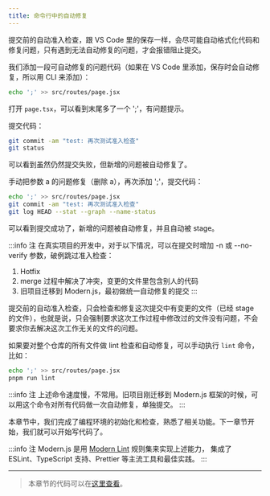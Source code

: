 ```yaml
---
title: 命令行中的自动修复
---
```


提交前的自动准入检查，跟 VS Code 里的保存一样，会尽可能自动格式化代码和修复问题，只有遇到无法自动修复的问题，才会报错阻止提交。

我们添加一段可自动修复的问题代码（如果在 VS Code 里添加，保存时会自动修复，所以用 CLI 来添加）：

```bash
echo ';' >> src/routes/page.jsx
```

打开 `page.tsx`，可以看到末尾多了一个 ';'，有问题提示。

提交代码：

```bash
git commit -am "test: 再次测试准入检查"
git status
```

可以看到虽然仍然提交失败，但新增的问题被自动修复了。

手动把参数 a 的问题修复（删除 a），再次添加 ';'，提交代码：

```bash
echo ';' >> src/routes/page.jsx
git commit -am "test: 再次测试准入检查"
git log HEAD --stat --graph --name-status
```

可以看到提交成功了，新增的问题被自动修复，并且自动被 stage。

:::info 注
在真实项目的开发中，对于以下情况，可以在提交时增加 -n 或 --no-verify 参数，破例跳过准入检查：
1. Hotfix
2. merge 过程中解决了冲突，变更的文件里包含别人的代码
3. 旧项目迁移到 Modern.js，最初做统一自动修复的提交
:::

提交前的自动准入检查，只会检查和修复这次提交中有变更的文件（已经 stage 的文件），也就是说，只会强制要求这次工作过程中修改过的文件没有问题，不会要求你去解决这次工作无关的文件的问题。

如果要对整个仓库的所有文件做 lint 检查和自动修复，可以手动执行 `lint` 命令，比如：

```bash
echo ';' >> src/routes/page.jsx
pnpm run lint
```

:::info 注
上述命令速度慢，不常用。旧项目刚迁移到 Modern.js 框架的时候，可以用这个命令对所有代码做一次自动修复，单独提交。
:::

本章节中，我们完成了编程环境的初始化和检查，熟悉了相关功能。下一章节开始，我们就可以开始写代码了。

:::info 注
Modern.js 是用 [Modern Lint](/docs/guides/advanced-features/eslint) 规则集来实现上述能力， 集成了 ESLint、TypeScript 支持、Prettier 等主流工具和最佳实践。
:::

---

> 本章节的代码可以在[这里查看](https://github.com/modern-js-dev/modern-js-examples/tree/main/tutorials/c03/hello-modern)。

